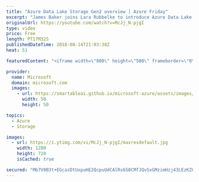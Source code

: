```yaml
---
title: "Azure Data Lake Storage Gen2 overview | Azure Friday"
excerpt: "James Baker joins Lara Rubbelke to introduce Azure Data Lake Storage Gen2, which is redefining cloud storage for big data analytics due to multi-modal (object store and file system) access and combining the best qualities of a dedicated analytics file system with those of a cloud-scale object store."
originalUrl: https://youtube.com/watch?v=McJj_N-pjgI
type: video
price: Free
length: PT17M32S
publishedDateTime: 2018-08-14T21:03:38Z
heat: 51

featuredContent: "<iframe width=\"800\" height=\"500\" frameborder=\"0\" src=\"https://www.youtube.com/embed/McJj_N-pjgI\" allow=\"accelerometer; autoplay; encrypted-media; gyroscope; picture-in-picture\" allowfullscreen></iframe>"

provider:
  name: Microsoft
  domain: microsoft.com
  images:
    - url: https://smartableai.github.io/microsoft-azure/assets/images/organizations/microsoft.com-50x50.jpg
      width: 50
      height: 50

topics:
  - Azure
  - Storage

images:
  - url: https://i.ytimg.com/vi/McJj_N-pjgI/maxresdefault.jpg
    width: 1280
    height: 720
    isCached: true

secured: "Mb7V0B3t+EGcazDtUxpuHE2QcpuUdCAlRs6S8CMfJQvSxGMzimHzj43LEzKZCYB8r0TD9YV815uKWzLT9PFb9GJzXjMPHflBWfY1w1LwNg9d2QtoJxsIaNVWWIWkPUlOuOOqFzboT0DhfQddcnxfFLrFvGWZWqAkN5EiQXkpNb/noIIZ+keM5mQ6zJSYK35SA5dlF3ySW1QFdAiUQhp/5hTZvhe1WH9JBlCjd1G56aO2VAykimZlrh0uSLN6rMP1cotmsZOWO282CEMRXRRtn327CoE1p++0l9QXbsWwxcC7N0Y4ZmW7nQ/9HkO2yhJV8sHGzT0lRz6a4GSMrVoYlH8ZE5QeSYprbHSwU+Q/gTkVJ1+x3vYk7ayoV4B0ZGJZkGYhy1UYJq5WL1Pg+r29okex031tFmK8j8d3Kn0EkzA=;xNUIQH/P4IORh8xiMBbkUw=="
---
```



